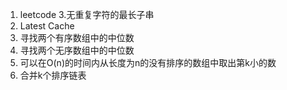 1. leetcode 3.无重复字符的最长子串
2. Latest Cache
3. 寻找两个有序数组中的中位数
4. 寻找两个无序数组中的中位数
5. 可以在O(n)的时间内从长度为n的没有排序的数组中取出第k小的数
6. 合并k个排序链表
